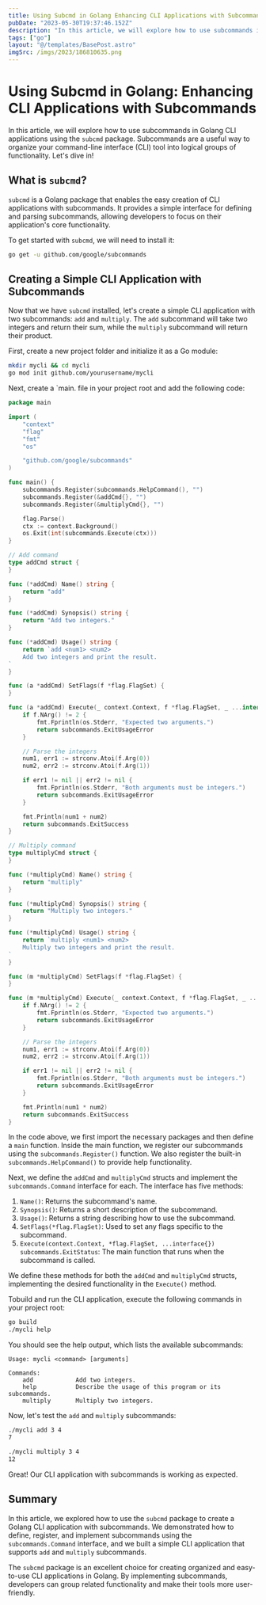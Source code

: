 ```yaml
---
title: Using Subcmd in Golang Enhancing CLI Applications with Subcommands
pubDate: "2023-05-30T19:37:46.152Z"
description: "In this article, we will explore how to use subcommands in Golang CLI applications using the `subcmd` package"
tags: ["go"]
layout: "@/templates/BasePost.astro"
imgSrc: /imgs/2023/186810635.png
---
```

# Using Subcmd in Golang: Enhancing CLI Applications with Subcommands

In this article, we will explore how to use subcommands in Golang CLI applications using the `subcmd` package. Subcommands are a useful way to organize your command-line interface (CLI) tool into logical groups of functionality. Let's dive in!

## What is `subcmd`?

`subcmd` is a Golang package that enables the easy creation of CLI applications with subcommands. It provides a simple interface for defining and parsing subcommands, allowing developers to focus on their application's core functionality.

To get started with `subcmd`, we will need to install it:

```bash
go get -u github.com/google/subcommands
```

## Creating a Simple CLI Application with Subcommands

Now that we have `subcmd` installed, let's create a simple CLI application with two subcommands: `add` and `multiply`. The `add` subcommand will take two integers and return their sum, while the `multiply` subcommand will return their product.

First, create a new project folder and initialize it as a Go module:

```bash
mkdir mycli && cd mycli
go mod init github.com/yourusername/mycli
```

Next, create a `main. file in your project root and add the following code:

```go
package main

import (
	"context"
	"flag"
	"fmt"
	"os"

	"github.com/google/subcommands"
)

func main() {
	subcommands.Register(subcommands.HelpCommand(), "")
	subcommands.Register(&addCmd{}, "")
	subcommands.Register(&multiplyCmd{}, "")

	flag.Parse()
	ctx := context.Background()
	os.Exit(int(subcommands.Execute(ctx)))
}

// Add command
type addCmd struct {
}

func (*addCmd) Name() string {
	return "add"
}

func (*addCmd) Synopsis() string {
	return "Add two integers."
}

func (*addCmd) Usage() string {
	return `add <num1> <num2>
	Add two integers and print the result.
`
}

func (a *addCmd) SetFlags(f *flag.FlagSet) {
}

func (a *addCmd) Execute(_ context.Context, f *flag.FlagSet, _ ...interface{}) subcommands.ExitStatus {
	if f.NArg() != 2 {
		fmt.Fprintln(os.Stderr, "Expected two arguments.")
		return subcommands.ExitUsageError
	}

	// Parse the integers
	num1, err1 := strconv.Atoi(f.Arg(0))
	num2, err2 := strconv.Atoi(f.Arg(1))

	if err1 != nil || err2 != nil {
		fmt.Fprintln(os.Stderr, "Both arguments must be integers.")
		return subcommands.ExitUsageError
	}

	fmt.Println(num1 + num2)
	return subcommands.ExitSuccess
}

// Multiply command
type multiplyCmd struct {
}

func (*multiplyCmd) Name() string {
	return "multiply"
}

func (*multiplyCmd) Synopsis() string {
	return "Multiply two integers."
}

func (*multiplyCmd) Usage() string {
	return `multiply <num1> <num2>
	Multiply two integers and print the result.
`
}

func (m *multiplyCmd) SetFlags(f *flag.FlagSet) {
}

func (m *multiplyCmd) Execute(_ context.Context, f *flag.FlagSet, _ ...interface{}) subcommands.ExitStatus {
	if f.NArg() != 2 {
		fmt.Fprintln(os.Stderr, "Expected two arguments.")
		return subcommands.ExitUsageError
	}

	// Parse the integers
	num1, err1 := strconv.Atoi(f.Arg(0))
	num2, err2 := strconv.Atoi(f.Arg(1))

	if err1 != nil || err2 != nil {
		fmt.Fprintln(os.Stderr, "Both arguments must be integers.")
		return subcommands.ExitUsageError
	}

	fmt.Println(num1 * num2)
	return subcommands.ExitSuccess
}
```

In the code above, we first import the necessary packages and then define a `main` function. Inside the main function, we register our subcommands using the `subcommands.Register()` function. We also register the built-in `subcommands.HelpCommand()` to provide help functionality.

Next, we define the `addCmd` and `multiplyCmd` structs and implement the `subcommands.Command` interface for each. The interface has five methods:

1. `Name()`: Returns the subcommand's name.
2. `Synopsis()`: Returns a short description of the subcommand.
3. `Usage()`: Returns a string describing how to use the subcommand.
4. `SetFlags(*flag.FlagSet)`: Used to set any flags specific to the subcommand.
5. `Execute(context.Context, *flag.FlagSet, ...interface{}) subcommands.ExitStatus`: The main function that runs when the subcommand is called.

We define these methods for both the `addCmd` and `multiplyCmd` structs, implementing the desired functionality in the `Execute()` method.

Tobuild and run the CLI application, execute the following commands in your project root:

```bash
go build
./mycli help
```

You should see the help output, which lists the available subcommands:

```
Usage: mycli <command> [arguments]

Commands:
	add            Add two integers.
	help           Describe the usage of this program or its subcommands.
	multiply       Multiply two integers.
```

Now, let's test the `add` and `multiply` subcommands:

```bash
./mycli add 3 4
7

./mycli multiply 3 4
12
```

Great! Our CLI application with subcommands is working as expected.

## Summary

In this article, we explored how to use the `subcmd` package to create a Golang CLI application with subcommands. We demonstrated how to define, register, and implement subcommands using the `subcommands.Command` interface, and we built a simple CLI application that supports `add` and `multiply` subcommands.

The `subcmd` package is an excellent choice for creating organized and easy-to-use CLI applications in Golang. By implementing subcommands, developers can group related functionality and make their tools more user-friendly.

